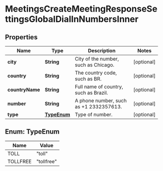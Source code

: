 

# MeetingsCreateMeetingResponseSettingsGlobalDialInNumbersInner


## Properties

| Name | Type | Description | Notes |
|------------ | ------------- | ------------- | -------------|
|**city** | **String** | City of the number, such as Chicago. |  [optional] |
|**country** | **String** | The country code, such as BR. |  [optional] |
|**countryName** | **String** | Full name of country, such as Brazil. |  [optional] |
|**number** | **String** | A phone number, such as +1 2332357613. |  [optional] |
|**type** | [**TypeEnum**](#TypeEnum) | Type of number. |  [optional] |



## Enum: TypeEnum

| Name | Value |
|---- | -----|
| TOLL | &quot;toll&quot; |
| TOLLFREE | &quot;tollfree&quot; |



